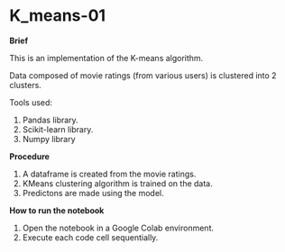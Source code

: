 # K_means-01

**Brief**

This is an implementation of the K-means algorithm.

Data composed of movie ratings (from various users) is clustered into 2 clusters.

Tools used:
1. Pandas library.
2. Scikit-learn library.
3. Numpy library

**Procedure**
1. A dataframe is created from the movie ratings.
2. KMeans clustering algorithm is trained on the data.
3. Predictons are made using the model.

**How to run the notebook**
1. Open the notebook in a Google Colab environment.
2. Execute each code cell sequentially.


